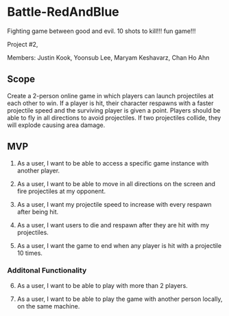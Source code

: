 # Battle-RedAndBlue
Fighting game between good and evil.   10 shots to kill!!! fun game!!!

Project #2,

Members: Justin Kook, Yoonsub Lee, Maryam Keshavarz, Chan Ho Ahn


## Scope

Create a 2-person online game in which players can launch projectiles at each other to win. If a player is hit, their character respawns with a faster projectile speed and the surviving player is given a point. Players should be able to fly in all directions to avoid projectiles. If two projectiles collide, they will explode causing area damage. 

## MVP

1. As a user, I want to be able to access a specific game instance with another player.

2. As a user, I want to be able to move in all directions on the screen and fire projectiles at my opponent.

3. As a user, I want my projectile speed to increase with every respawn after being hit.

4. As a user, I want users to die and respawn after they are hit with my projectiles. 

5. As a user, I want the game to end when any player is hit with a projectile 10 times.


### Additonal Functionality
6. As a user, I want to be able to play with more than 2 players. 

7. As a user, I want to be able to play the game with another person locally, on the same machine. 

